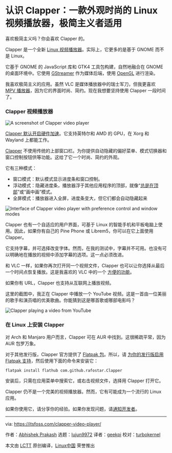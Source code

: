 [#]: subject: (Meet Clapper: A Sleek Looking Linux Video Player for Minimalists)
[#]: via: (https://itsfoss.com/clapper-video-player/)
[#]: author: (Abhishek Prakash https://itsfoss.com/author/abhishek/)
[#]: collector: (lujun9972)
[#]: translator: (geekpi)
[#]: reviewer: (turbokernel)
[#]: publisher: (wxy)
[#]: url: (https://linux.cn/article-13638-1.html)

认识 Clapper：一款外观时尚的 Linux 视频播放器，极简主义者适用
======

喜欢极简主义吗？你会喜欢 Clapper 的。

Clapper 是一个全新 [Linux 视频播放器][1]。实际上，它更多的是基于 GNOME 而不是 Linux。

它基于 GNOME 的 JavaScript 库和 GTK4 工具包构建，自然地融合在 GNOME 的桌面环境中。它使用 [GStreamer][2] 作为媒体后端，使用 [OpenGL][3] 进行渲染。

我喜欢极简主义的应用。虽然 VLC 是媒体播放器中的瑞士军刀，但我更喜欢 [MPV 播放器][4]，因为它的界面时尚、简约。现在我想要坚持使用 Clapper 一段时间了。

### Clapper 视频播放器

![A screenshot of Clapper video player][5]

[Clapper 默认开启硬件加速][6]。它支持英特尔和 AMD 的 GPU，在 Xorg 和 Wayland 上都能工作。

[Clapper][7] 不使用传统的上部窗口栏。为你提供自动隐藏的偏好菜单、模式切换器和窗口控制按钮供等功能。这给了它一个时尚、简约的外观。

它有三种模式：

  * 窗口模式：默认模式显示进度条和窗口控制。
  * 浮动模式：隐藏进度条，播放器浮于其他应用程序的顶部，就像“[总是在顶部][8]”或“画中画”模式。
  * 全屏模式：播放器进入全屏，进度条变大，但它们都会自动隐藏起来

![Interface of Clapper video player with preference control and window modes][9]

Clapper 也有一个自适应的用户界面，可基于 Linux 的智能手机和平板电脑上使用。因此，如果你有自己的 Pine Phone 或 Librem5，你可以在它上面使用 Clapper。

它支持字幕，并可选择改变字体。然而，在我的测试中，字幕并不可用。也没有可以明确地在播放的视频中添加字幕的选项。这一点必须改进。

和 VLC 一样，如果你再次打开同一个视频文件，Clapper 也可以让你选择从最后一个时间点恢复播放。这是我喜欢的 VLC 中的一个 [方便的功能][10]。

如果你有 URL，Clapper 也支持从互联网上播放视频。

这里的截图中，我正在 Clapper 中播放一个 YouTube 视频。这是一首由一位美丽的歌手和演员唱的优美歌曲。你能猜到这是哪首歌或哪部电影吗？

![Clapper playing a video from YouTube][11]

### 在 Linux 上安装 Clapper

对 Arch 和 Manjaro 用户而言，Clapper 可在 AUR 中找到。这很稀疏平常，因为 AUR 包罗万象。

对于其他发行版，Clapper 官方提供了 [Flatpak 包][12]。所以，请 [为你的发行版启用 Flatpak 支持][13]，然后使用下面的命令来安装它：

```
flatpak install flathub com.github.rafostar.Clapper
```

安装后，只需在应用菜单中搜索它，或右击视频文件，选择用 Clapper 打开它。

Clapper 仍不是一个完美的视频播放器。然而，它有可能成为一个流行的 Linux 应用。

如果你使用它，请分享你的经验。如果你发现问题，请[通知开发者][14]。

--------------------------------------------------------------------------------

via: https://itsfoss.com/clapper-video-player/

作者：[Abhishek Prakash][a]
选题：[lujun9972][b]
译者：[geekpi](https://github.com/geekpi)
校对：[turbokernel](https://github.com/turbokernel)

本文由 [LCTT](https://github.com/LCTT/TranslateProject) 原创编译，[Linux中国](https://linux.cn/) 荣誉推出

[a]: https://itsfoss.com/author/abhishek/
[b]: https://github.com/lujun9972
[1]: https://itsfoss.com/video-players-linux/
[2]: https://gstreamer.freedesktop.org/
[3]: https://www.opengl.org/
[4]: https://itsfoss.com/mpv-video-player/
[5]: https://i1.wp.com/itsfoss.com/wp-content/uploads/2021/07/clapper-screenshot.png?resize=800%2C498&ssl=1
[6]: https://github.com/Rafostar/clapper/wiki/Hardware-acceleration
[7]: https://github.com/Rafostar/clapper
[8]: https://itsfoss.com/always-on-top/
[9]: https://i2.wp.com/itsfoss.com/wp-content/uploads/2021/07/clapper-video-player-interface.jpg?resize=800%2C480&ssl=1
[10]: https://itsfoss.com/simple-vlc-tips/
[11]: https://i0.wp.com/itsfoss.com/wp-content/uploads/2021/07/clapper-youtube-video.jpg?resize=800%2C501&ssl=1
[12]: https://flathub.org/apps/details/com.github.rafostar.Clapper
[13]: https://itsfoss.com/flatpak-guide/
[14]: https://github.com/Rafostar/clapper/issues
